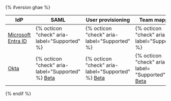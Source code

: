 {% ifversion ghae %}

IdP | SAML | User provisioning | Team mapping |
--- | --- | ---------------- | --------- |
[Microsoft Entra ID](/admin/identity-and-access-management/using-saml-for-enterprise-iam/configuring-authentication-and-provisioning-for-your-enterprise-using-azure-ad) | {% octicon "check" aria-label="Supported" %} | {% octicon "check" aria-label="Supported" %}| {% octicon "check" aria-label="Supported" %} |
[Okta](/admin/identity-and-access-management/using-saml-for-enterprise-iam/configuring-authentication-and-provisioning-for-your-enterprise-using-okta) | {% octicon "check" aria-label="Supported" %} [Beta](/admin/identity-and-access-management/using-saml-for-enterprise-iam/configuring-authentication-and-provisioning-for-your-enterprise-using-okta)| {% octicon "check" aria-label="Supported" %} [Beta](/admin/identity-and-access-management/using-saml-for-enterprise-iam/configuring-authentication-and-provisioning-for-your-enterprise-using-okta)| {% octicon "check" aria-label= "Supported" %} [Beta](/admin/identity-and-access-management/using-saml-for-enterprise-iam/mapping-okta-groups-to-teams) |

{% endif %}
